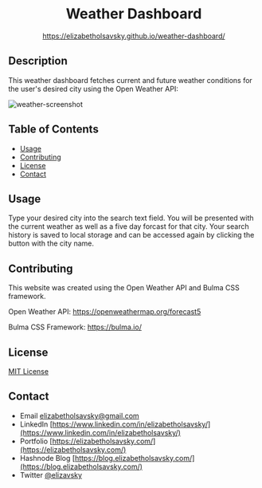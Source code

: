 <div align="center">
  
  # Weather Dashboard
  https://elizabetholsavsky.github.io/weather-dashboard/

</div>

## Description

This weather dashboard fetches current and future weather conditions for the user's desired city using the Open Weather API:

![weather-screenshot](https://user-images.githubusercontent.com/116515976/227744024-14888c5c-acce-4506-b9c8-f7ad60045e96.png)

## Table of Contents
* [Usage](#usage)
* [Contributing](#contributing)
* [License](#license)
* [Contact](#contact)

## Usage

Type your desired city into the search text field. You will be presented with the current weather as well as a five day forcast for that city. Your search history is saved to local storage and can be accessed again by clicking the button with the city name. 

## Contributing

This website was created using the Open Weather API and Bulma CSS framework.

Open Weather API: https://openweathermap.org/forecast5

Bulma CSS Framework: https://bulma.io/

## License
[MIT License](https://opensource.org/licenses/MIT)

## Contact
* Email elizabetholsavsky@gmail.com
* LinkedIn [https://www.linkedin.com/in/elizabetholsavsky/](https://www.linkedin.com/in/elizabetholsavsky/)
* Portfolio [https://elizabetholsavsky.com/](https://elizabetholsavsky.com/)
* Hashnode Blog [https://blog.elizabetholsavsky.com/](https://blog.elizabetholsavsky.com/)
* Twitter [@elizavsky](https://twitter.com/home)

